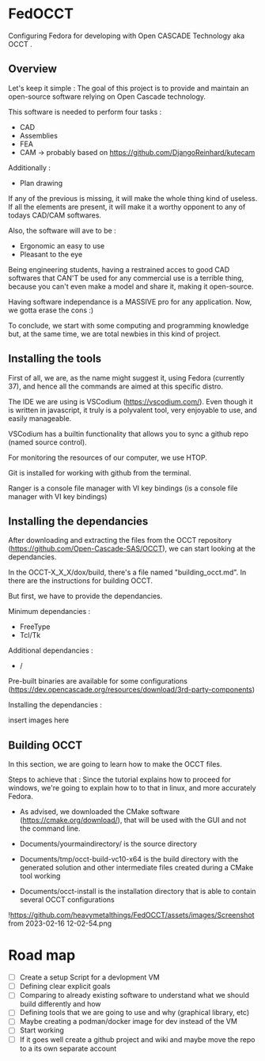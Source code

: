 # FedOCCT
Configuring Fedora for developing with Open CASCADE Technology aka OCCT .

## Overview
Let's keep it simple : 
The goal of this project is to provide and maintain an open-source software relying on Open Cascade technology.

This software is needed to perform four tasks :
- CAD
- Assemblies
- FEA
- CAM -> probably based on https://github.com/DjangoReinhard/kutecam

Additionally :

- Plan drawing

If any of the previous is missing, it will make the whole thing kind of useless.
If all the elements are present, it will make it a worthy opponent to any of todays CAD/CAM softwares.

Also, the software will ave to be :
- Ergonomic an easy to use
- Pleasant to the eye

Being engineering students, having a restrained acces to good CAD softwares that CAN'T be used for any commercial use is a terrible thing, because you can't even make a model and share it, making it open-source.

Having software independance is a MASSIVE pro for any application. Now, we gotta erase the  cons :)

To conclude, we start with some computing and programming knowledge but, at the same time, we are total newbies in this kind of project.

## Installing the tools

First of all, we are, as the name might suggest it, using Fedora (currently 37), and hence all the commands are aimed at this specific distro.

The IDE we are using is VSCodium (https://vscodium.com/).
Even though it is written in javascript, it truly is a polyvalent tool, very enjoyable to use, and easily manageable.

VSCodium has a builtin functionality that allows you to sync a github repo (named source control).

For monitoring the resources of our computer, we use HTOP.

Git is installed for working with github from the terminal.

Ranger is a console file manager with VI key bindings (is a console file manager with VI key bindings)

## Installing the dependancies
After downloading and extracting the files from the OCCT repository (https://github.com/Open-Cascade-SAS/OCCT), we can start looking at the dependancies.

In the OCCT-X_X_X/dox/build, there's a file named "building_occt.md".
In there are the instructions for building OCCT.

But first, we have to provide the dependancies.

Minimum dependancies :
- FreeType
- Tcl/Tk

Additional dependancies : 
- /

Pre-built binaries are available for some configurations (https://dev.opencascade.org/resources/download/3rd-party-components)

Installing the dependancies :

insert images here 

## Building OCCT

In this section, we are going to learn how to make the OCCT files.

Steps to achieve that :
Since the tutorial explains how to proceed for windows, we're going to explain how to to that in linux, and more accurately Fedora.

- As advised, we downloaded the CMake software (https://cmake.org/download/), that will be used with the GUI and not the command line.

- Documents/yourmaindirectory/ is the source directory
- Documents/tmp/occt-build-vc10-x64 is the build directory with the generated solution and other intermediate files created during a CMake tool working
- Documents/occt-install is the installation directory that is able to contain several OCCT configurations


!https://github.com/heavymetalthings/FedOCCT/assets/images/Screenshot from 2023-02-16 12-02-54.png

# Road map
- [ ] Create a setup Script for a devlopment VM
- [ ] Defining clear explicit goals
- [ ] Comparing to already existing software to understand what we should build differently and how
- [ ] Defining tools that we are going to use and why (graphical library, etc)
- [ ] Maybe creating a podman/docker image for dev instead of the VM
- [ ] Start working
- [ ] If it goes well create a github project and wiki and maybe move the repo to a its own separate account